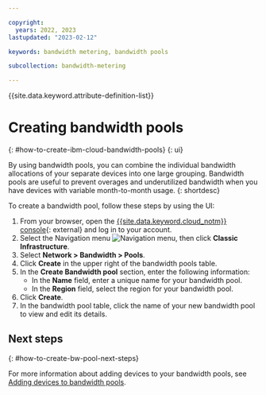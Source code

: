 ```yaml
---

copyright:
  years: 2022, 2023
lastupdated: "2023-02-12"

keywords: bandwidth metering, bandwidth pools

subcollection: bandwidth-metering

---
```


{{site.data.keyword.attribute-definition-list}}

# Creating bandwidth pools 
{: #how-to-create-ibm-cloud-bandwidth-pools}
{: ui}

By using bandwidth pools, you can combine the individual bandwidth allocations of your separate devices into one large grouping. Bandwidth pools are useful to prevent overages and underutilized bandwidth when you have devices with variable month-to-month usage. 
{: shortdesc}

To create a bandwidth pool, follow these steps by using the UI:

1. From your browser, open the [{{site.data.keyword.cloud_notm}} console](/login){: external} and log in to your account.
1. Select the Navigation menu ![Navigation menu](../icons/icon_hamburger.svg), then click **Classic Infrastructure**.
1. Select **Network > Bandwidth > Pools**.
1. Click **Create** in the upper right of the bandwidth pools table.  
1. In the **Create Bandwidth pool** section, enter the following information:
    - In the **Name** field, enter a unique name for your bandwidth pool.
    - In the **Region** field, select the region for your bandwidth pool.
1. Click **Create**.
1. In the bandwidth pool table, click the name of your new bandwidth pool to view and edit its details. 

## Next steps 
{: #how-to-create-bw-pool-next-steps}

For more information about adding devices to your bandwidth pools, see [Adding devices to bandwidth pools](/docs/bandwidth-metering?topic=bandwidth-metering-how-to-add-devices-to-ibm-cloud-bandwidth-pools&interface=ui).
